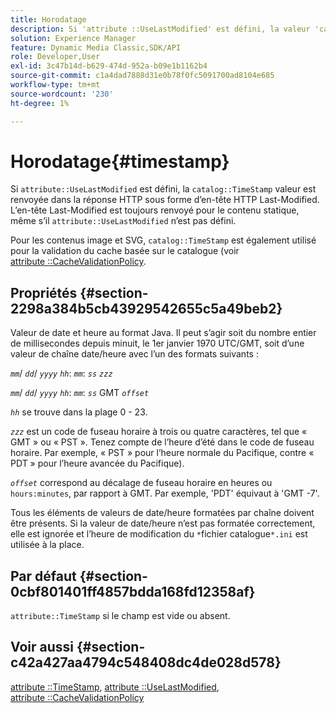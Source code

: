 ```yaml
---
title: Horodatage
description: Si 'attribute ::UseLastModified' est défini, la valeur 'catalog ::TimeStamp' est renvoyée dans la réponse HTTP en tant qu’en-tête HTTP Last-Modified. L’en-tête Last-Modified est toujours renvoyé pour le contenu statique, même si 'attribute ::UseLastModified' n’est pas défini.
solution: Experience Manager
feature: Dynamic Media Classic,SDK/API
role: Developer,User
exl-id: 3c47b14d-b629-474d-952a-b09e1b1162b4
source-git-commit: c1a4dad7888d31e0b78f0fc5091700ad8104e685
workflow-type: tm+mt
source-wordcount: '230'
ht-degree: 1%

---
```


# Horodatage{#timestamp}

Si `attribute::UseLastModified` est défini, la `catalog::TimeStamp` valeur est renvoyée dans la réponse HTTP sous forme d’en-tête HTTP Last-Modified. L’en-tête Last-Modified est toujours renvoyé pour le contenu statique, même s’il `attribute::UseLastModified` n’est pas défini.

Pour les contenus image et SVG, `catalog::TimeStamp` est également utilisé pour la validation du cache basée sur le catalogue (voir [attribute ::CacheValidationPolicy](/help/aem-is-ir-api/is-api/image-catalog/image-serving-api-ref/c-image-catalog-reference/c-attributes-reference/r-cachevalidationpolicy.md).

## Propriétés {#section-2298a384b5cb43929542655c5a49beb2}

Valeur de date et heure au format Java. Il peut s’agir soit du nombre entier de millisecondes depuis minuit, le 1er janvier 1970 UTC/GMT, soit d’une valeur de chaîne date/heure avec l’un des formats suivants :

*`mm`*/ *`dd`*/ *`yyyy`* *`hh`*: *`mm`*: *`ss`* *`zzz`*

*`mm`*/ *`dd`*/ *`yyyy`* *`hh`*: *`mm`*: *`ss`* GMT *`offset`*

*`hh`* se trouve dans la plage 0 - 23.

*`zzz`* est un code de fuseau horaire à trois ou quatre caractères, tel que « GMT » ou « PST ». Tenez compte de l’heure d’été dans le code de fuseau horaire. Par exemple, « PST » pour l’heure normale du Pacifique, contre « PDT » pour l’heure avancée du Pacifique).

*`offset`* correspond au décalage de fuseau horaire en heures ou `hours:minutes`, par rapport à GMT. Par exemple, &#39;PDT&#39; équivaut à &#39;GMT -7&#39;.

Tous les éléments de valeurs de date/heure formatées par chaîne doivent être présents. Si la valeur de date/heure n’est pas formatée correctement, elle est ignorée et l’heure de modification du `*`fichier catalogue`*.ini` est utilisée à la place.

## Par défaut {#section-0cbf801401ff4857bdda168fd12358af}

`attribute::TimeStamp` si le champ est vide ou absent.

## Voir aussi {#section-c42a427aa4794c548408dc4de028d578}

[attribute ::TimeStamp](../../../../../../is-api/image-catalog/image-serving-api-ref/c-image-catalog-reference/c-attributes-reference/r-timestamp.md#reference-4213c599a64942ee8cb9d80696b08296), [attribute ::UseLastModified](../../../../../../is-api/image-catalog/image-serving-api-ref/c-image-catalog-reference/c-attributes-reference/r-uselastmodified.md#reference-73ecc421e6864a38aec5a4775f06b8e8), [attribute ::CacheValidationPolicy](../../../../../../is-api/image-catalog/image-serving-api-ref/c-image-catalog-reference/c-attributes-reference/r-cachevalidationpolicy.md#reference-e55e52fd749041718a9af69fa2027b57)
